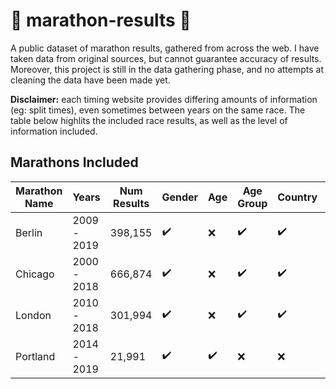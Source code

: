# :checkered_flag: marathon-results :runner:
A public dataset of marathon results, gathered from across the web.  I have taken data from original sources, but cannot guarantee accuracy of results.  Moreover, this project is still in the data gathering phase, and no attempts at cleaning the data have been made yet.

**Disclaimer:** each timing website provides differing amounts of information (eg: split times), even sometimes between years on the same race.  The table below highlits the included race results, as well as the level of information included.

## Marathons Included

|Marathon Name | Years | Num Results | Gender | Age | Age Group | Country | Splits
|---|---|---|---|---|---|---|---|
|Berlin| 2009 - 2019 | 398,155 | :heavy_check_mark: | :x: | :heavy_check_mark: | :heavy_check_mark: | All
|Chicago| 2000 - 2018 | 666,874 | :heavy_check_mark: | :x: | :heavy_check_mark: | :heavy_check_mark: | 13.1
|London| 2010 - 2018 | 301,994 | :heavy_check_mark: | :x: | :heavy_check_mark: | :heavy_check_mark: | 13.1
|Portland | 2014 - 2019 | 21,991 | :heavy_check_mark:| :heavy_check_mark: | :x: | :x: | :x:
